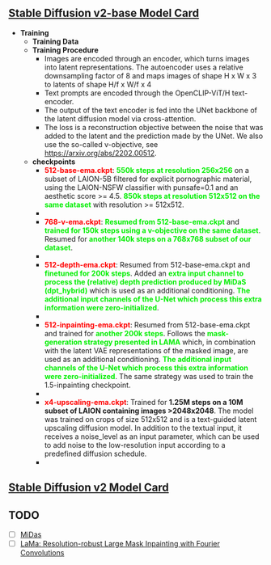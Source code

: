 ## [Stable Diffusion v2-base Model Card](https://huggingface.co/stabilityai/stable-diffusion-2-base)

* **Training**
  * **Training Data**
  * **Training Procedure**
    * Images are encoded through an encoder, which turns images into latent representations. The autoencoder uses a relative downsampling factor of 8 and maps images of shape H x W x 3 to latents of shape H/f x W/f x 4
    * Text prompts are encoded through the OpenCLIP-ViT/H text-encoder.
    * The output of the text encoder is fed into the UNet backbone of the latent diffusion model via cross-attention.
    * The loss is a reconstruction objective between the noise that was added to the latent and the prediction made by the UNet. We also use the so-called v-objective, see https://arxiv.org/abs/2202.00512.
  * **checkpoints**
    * **<font color='red'>512-base-ema.ckpt</font>**: **<font color='gree'>550k steps at resolution 256x256</font>** on a subset of LAION-5B filtered for explicit pornographic material, using the LAION-NSFW classifier with punsafe=0.1 and an aesthetic score >= 4.5. **<font color='gree'>850k steps at resolution 512x512 on the same dataset</font>** with resolution >= 512x512.
    * <br>
    *  **<font color='red'>768-v-ema.ckpt</font>**: **<font color='gree'>Resumed from 512-base-ema.ckpt</font>** and **<font color='gree'>trained for 150k steps using a v-objective on the same dataset</font>**. Resumed for **<font color='gree'>another 140k steps on a 768x768 subset of our dataset</font>**.
    *  <br>
    *  **<font color='red'>512-depth-ema.ckpt</font>**: Resumed from 512-base-ema.ckpt and **<font color='gree'>finetuned for 200k steps</font>**. Added an **<font color='gree'>extra input channel to process the (relative) depth prediction produced by MiDaS (dpt_hybrid)</font>** which is used as an additional conditioning. **<font color='gree'>The additional input channels of the U-Net which process this extra information were zero-initialized</font>**.
    *  <br>
    *  **<font color='red'>512-inpainting-ema.ckpt</font>**: Resumed from 512-base-ema.ckpt and trained for **<font color='gree'>another 200k steps</font>**. Follows the **<font color='gree'>mask-generation strategy presented in LAMA</font>** which, in combination with the latent VAE representations of the masked image, are used as an additional conditioning. **<font color='gree'>The additional input channels of the U-Net which process this extra information were zero-initialized</font>**. The same strategy was used to train the 1.5-inpainting checkpoint.
    *  <br>
    *  **<font color='red'>x4-upscaling-ema.ckpt</font>**: Trained for **1.25M steps on a 10M subset of LAION containing images >2048x2048**. The model was trained on crops of size 512x512 and is a text-guided latent upscaling diffusion model. In addition to the textual input, it receives a noise_level as an input parameter, which can be used to add noise to the low-resolution input according to a predefined diffusion schedule.
    *  <br>

## [Stable Diffusion v2 Model Card](https://huggingface.co/stabilityai/stable-diffusion-2)

## TODO
- [ ] [MiDas](https://github.com/isl-org/MiDaS)
- [ ] [LaMa: Resolution-robust Large Mask Inpainting with Fourier Convolutions](https://github.com/advimman/lama)
